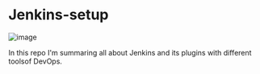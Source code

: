 # Jenkins-setup
![image](https://github.com/user-attachments/assets/505d3f26-8c0e-4f74-8439-3a83ea5ff143)

In this repo I'm summaring all about Jenkins and its plugins with different toolsof DevOps.
